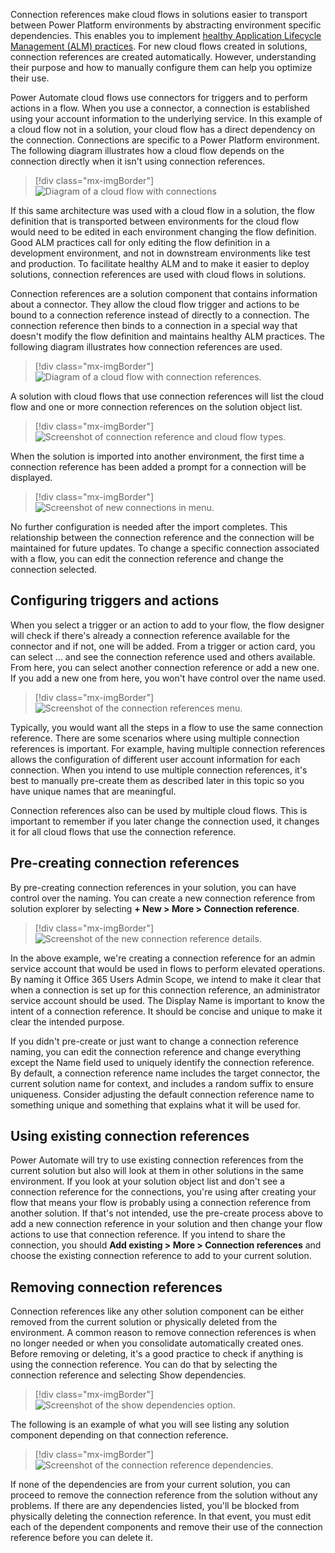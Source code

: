 Connection references make cloud flows in solutions easier to transport between Power Platform environments by abstracting environment specific dependencies. This enables you to implement [healthy Application Lifecycle Management (ALM) practices](/power-platform/alm/implement-healthy-alm/?azure-portal=true). For new cloud flows created in solutions, connection references are created automatically. However, understanding their purpose and how to manually configure them can help you optimize their use.

Power Automate cloud flows use connectors for triggers and to perform actions in a flow. When you use a connector, a connection is established using your account information to the underlying service. In this example of a cloud flow not in a solution, your cloud flow has a direct dependency on the connection. Connections are specific to a Power Platform environment. The following diagram illustrates how a cloud flow depends on the connection directly when it isn't using connection references.

> [!div class="mx-imgBorder"]
> ![Diagram of a cloud flow with connections](../media/cloud-flow-connections.png)

If this same architecture was used with a cloud flow in a solution, the flow definition that is transported between environments for the cloud flow would need to be edited in each environment changing the flow definition. Good ALM practices call for only editing the flow definition in a development environment, and not in downstream environments like test and production. To facilitate healthy ALM and to make it easier to deploy solutions, connection references are used with cloud flows in solutions.

Connection references are a solution component that contains information about a connector. They allow the cloud flow trigger and actions to be bound to a connection reference instead of directly to a connection. The connection reference then binds to a connection in a special way that doesn't modify the flow definition and maintains healthy ALM practices. The following diagram illustrates how connection references are used.

> [!div class="mx-imgBorder"]
> ![Diagram of a cloud flow with connection references.](../media/cloud-flow-connection-references.png)

A solution with cloud flows that use connection references will list the cloud flow and one or more connection references on the solution object list.

> [!div class="mx-imgBorder"]
> ![Screenshot of connection reference and cloud flow types.](../media/types.png)

When the solution is imported into another environment, the first time a connection reference has been added a prompt for a connection will be displayed.

> [!div class="mx-imgBorder"]
> ![Screenshot of new connections in menu.](../media/new-connection.png)

No further configuration is needed after the import completes. This relationship between the connection reference and the connection will be maintained for future updates. To change a specific connection associated with a flow, you can edit the connection reference and change the connection selected.

## Configuring triggers and actions

When you select a trigger or an action to add to your flow, the flow designer will check if there's already a connection reference available for the connector and if not, one will be added. From a trigger or action card, you can select ... and see the connection reference used and others available. From here, you can select another connection reference or add a new one. If you add a new one from here, you won't have control over the name used.

> [!div class="mx-imgBorder"]
> ![Screenshot of the connection references menu.](../media/connection-references.png)

Typically, you would want all the steps in a flow to use the same connection reference. There are some scenarios where using multiple connection references is important. For example, having multiple connection references allows the configuration of different user account information for each connection. When you intend to use multiple connection references, it's best to manually pre-create them as described later in this topic so you have unique names that are meaningful.

Connection references also can be used by multiple cloud flows. This is important to remember if you later change the connection used, it changes it for all cloud flows that use the connection reference.

## Pre-creating connection references

By pre-creating connection references in your solution, you can have control over the naming. You can create a new connection reference from solution explorer by selecting **+ New > More > Connection reference**.

> [!div class="mx-imgBorder"]
> ![Screenshot of the new connection reference details.](../media/new-connection-reference.png)

In the above example, we're creating a connection reference for an admin service account that would be used in flows to perform elevated operations. By naming it Office 365 Users Admin Scope, we intend to make it clear that when a connection is set up for this connection reference, an administrator service account should be used. The Display Name is important to know the intent of a connection reference. It should be concise and unique to make it clear the intended purpose.

If you didn't pre-create or just want to change a connection reference naming, you can edit the connection reference and change everything except the Name field used to uniquely identify the connection reference. By default, a connection reference name includes the target connector, the current solution name for context, and includes a random suffix to ensure uniqueness. Consider adjusting the default connection reference name to something unique and something that explains what it will be used for.

## Using existing connection references

Power Automate will try to use existing connection references from the current solution but also will look at them in other solutions in the same environment. If you look at your solution object list and don't see a connection reference for the connections, you're using after creating your flow that means your flow is probably using a connection reference from another solution. If that's not intended, use the pre-create process above to add a new connection reference in your solution and then change your flow actions to use that connection reference. If you intend to share the connection, you should **Add existing > More > Connection references** and choose the existing connection reference to add to your current solution.

## Removing connection references

Connection references like any other solution component can be either removed from the current solution or physically deleted from the environment. A common reason to remove connection references is when no longer needed or when you consolidate automatically created ones. Before removing or deleting, it's a good practice to check if anything is using the connection reference. You can do that by selecting the connection reference and selecting Show dependencies.

> [!div class="mx-imgBorder"]
> ![Screenshot of the show dependencies option.](../media/show-dependencies.png)

The following is an example of what you will see listing any solution component depending on that connection reference.

> [!div class="mx-imgBorder"]
> ![Screenshot of the connection reference dependencies.](../media/dependencies.png)

If none of the dependencies are from your current solution, you can proceed to remove the connection reference from the solution without any problems. If there are any dependencies listed, you'll be blocked from physically deleting the connection reference. In that event, you must edit each of the dependent components and remove their use of the connection reference before you can delete it.

